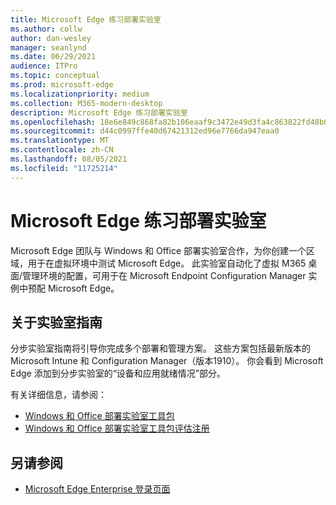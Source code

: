 ```yaml
---
title: Microsoft Edge 练习部署实验室
ms.author: collw
author: dan-wesley
manager: seanlynd
ms.date: 06/29/2021
audience: ITPro
ms.topic: conceptual
ms.prod: microsoft-edge
ms.localizationpriority: medium
ms.collection: M365-modern-desktop
description: Microsoft Edge 练习部署实验室
ms.openlocfilehash: 18e6e849c868fa82b106eaaf9c3472e49d3fa4c863822fd48b023025544ebffe
ms.sourcegitcommit: d44c0997ffe40d67421312ed96e7766da947eaa0
ms.translationtype: MT
ms.contentlocale: zh-CN
ms.lasthandoff: 08/05/2021
ms.locfileid: "11725214"
---
```

# <a name="microsoft-edge-hands-on-deployment-lab"></a>Microsoft Edge 练习部署实验室

Microsoft Edge 团队与 Windows 和 Office 部署实验室合作，为你创建一个区域，用于在虚拟环境中测试 Microsoft Edge。 此实验室自动化了虚拟 M365 桌面/管理环境的配置，可用于在 Microsoft Endpoint Configuration Manager 实例中预配 Microsoft Edge。

## <a name="about-the-lab-guides"></a>关于实验室指南

分步实验室指南将引导你完成多个部署和管理方案。 这些方案包括最新版本的 Microsoft Intune 和 Configuration Manager（版本1910）。 你会看到 Microsoft Edge 添加到分步实验室的“设备和应用就绪情况”部分。

有关详细信息，请参阅：

- [Windows 和 Office 部署实验室工具包](/microsoft-365/enterprise/modern-desktop-deployment-and-management-lab?view=o365-worldwide)
- [Windows 和 Office 部署实验室工具包评估注册](https://www.microsoft.com/evalcenter/evaluate-lab-kit)

## <a name="see-also"></a>另请参阅

- [Microsoft Edge Enterprise 登录页面](https://aka.ms/EdgeEnterprise)